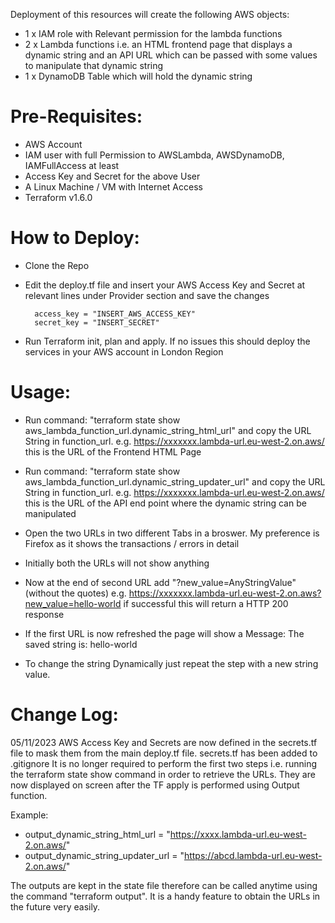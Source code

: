  Deployment of this resources will create the following AWS objects:

- 1 x IAM role with Relevant permission for the lambda functions
- 2 x Lambda functions i.e. an HTML frontend page that displays a dynamic string and an API URL which can be passed with some values to manipulate that dynamic string
- 1 x DynamoDB Table which will hold the dynamic string  

# Pre-Requisites: 

- AWS Account
- IAM user with full Permission to AWSLambda, AWSDynamoDB, IAMFullAccess at least
- Access Key and Secret for the above User 
- A Linux Machine / VM with Internet Access
- Terraform v1.6.0


# How to Deploy: 

- Clone the Repo 
- Edit the deploy.tf file and insert your AWS Access Key and Secret at relevant lines under Provider section and save the changes

	    access_key = "INSERT_AWS_ACCESS_KEY"
	    secret_key = "INSERT_SECRET"


- Run Terraform init, plan and apply. If no issues this should deploy the services in your AWS account in London Region


# Usage:

- Run command: 
	"terraform state show aws_lambda_function_url.dynamic_string_html_url" 
  and copy the URL String in function_url. e.g. https://xxxxxxx.lambda-url.eu-west-2.on.aws/ this is the URL of the Frontend HTML Page

- Run command: 
	"terraform state show aws_lambda_function_url.dynamic_string_updater_url" 
  and copy the URL String in function_url. e.g. https://xxxxxxx.lambda-url.eu-west-2.on.aws/ this is the URL of the API end point where the dynamic string can be manipulated

- Open the two URLs in two different Tabs in a broswer. My preference is Firefox as it shows the transactions / errors in detail 

- Initially both the URLs will not show anything

- Now at the end of second URL add "?new_value=AnyStringValue" (without the quotes) e.g. https://xxxxxxx.lambda-url.eu-west-2.on.aws?new_value=hello-world if successful this will return a HTTP 200 response

- If the first URL is now refreshed the page will show a Message: The saved string is: hello-world

- To change the string Dynamically just repeat the step with a new string value.

# Change Log:

05/11/2023 
AWS Access Key and Secrets are now defined in the secrets.tf file to mask them from the main deploy.tf file. secrets.tf has been added to .gitignore
It is no longer required to perform the first two steps i.e. running the terraform state show command in order to retrieve the URLs. They are now displayed on screen after the TF apply is performed using Output function.

Example: 

- output_dynamic_string_html_url    = "https://xxxx.lambda-url.eu-west-2.on.aws/"
- output_dynamic_string_updater_url = "https://abcd.lambda-url.eu-west-2.on.aws/"

The outputs are kept in the state file therefore can be called anytime using the command "terraform output". It is a handy feature to obtain the URLs in the future very easily. 
